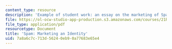 ```yaml
---
content_type: resource
description: 'Example of student work: an essay on the marketing of Spam in America.'
file: https://ol-ocw-studio-app-production.s3.amazonaws.com/courses/21h-s01-food-in-american-history-fall-2014/7a8a6c7c713d56240eb90a77683e65e4_MIT21H_S01F14_Fin_Pa-SPAM.pdf
file_type: application/pdf
resourcetype: Document
title: 'Spam: Marketing an Identity'
uid: 7a8a6c7c-713d-5624-0eb9-0a77683e65e4
---
```

